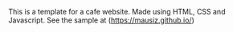 This is a template for a cafe website. 
Made using HTML, CSS and Javascript.
See the sample at (https://mausiz.github.io/)
